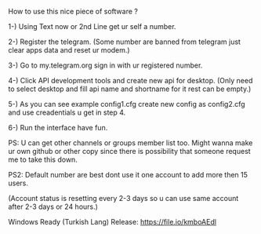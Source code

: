 How to use this nice piece of software ?

1-) Using Text now or 2nd Line get ur self a number.

2-) Register the telegram. (Some number are banned from telegram just clear apps data and reset ur modem.)

3-) Go to my.telegram.org sign in with ur registered number.

4-) Click API development tools and create new api for desktop. (Only need to select desktop and fill api name and shortname for it rest can be empty.)

5-) As you can see example config1.cfg create new config as config2.cfg and use creadentials u get in step 4.

6-) Run the interface have fun.

 PS: U can get other channels or groups member list too. Might wanna make ur own github or other copy since there is possibility that someone request me to take this down.
 
 PS2: Default number are best dont use it one account to add more then 15 users. 
 
 (Account status is resetting every 2-3 days so u can use same account after 2-3 days or 24 hours.)
 
 Windows Ready (Turkish Lang) Release:
 https://file.io/kmboAEdl
